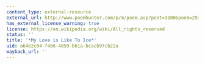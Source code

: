 ```yaml
---
content_type: external-resource
external_url: http://www.poemhunter.com/p/m/poem.asp?poet=3100&poem=29385
has_external_license_warning: true
license: https://en.wikipedia.org/wiki/All_rights_reserved
status: ''
title: '*My Love is Like To Ice*'
uid: a64b2c04-f486-4859-b61a-bcacb97cb22a
wayback_url: ''
---
```

